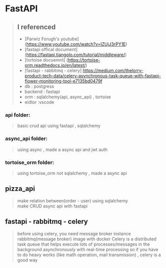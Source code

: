 # FastAPI
> ## I referenced 
> - [Parwiz Forugh's youtube]<br>(https://www.youtube.com/watch?v=IZUjJ3rPY1E)
>- [fastapi offical document]<br>(https://fastapi.tiangolo.com/tutorial/middleware/) <br>
> -  [tortoise docuemnt]
> (https://tortoise-orm.readthedocs.io/en/latest/)
> - [fastapi - rabbitmq - celery]
>  https://medium.com/thelorry-product-tech-data/celery-asynchronous-task-queue-with-fastapi-flower-monitoring-tool-e7135bd0479f
> - db : postgress
> - backend : fastapi
> - orm : sqlalchemy(api, async_api) , tortoise
> - eidtor :vscode

### api folder:
>basic crud api using fastapi , sqlalchemy

### async_api folder:
> using async  , made a async api and jwt auth

### tortoise_orm folder:
> using tortoise_orm  not sqlalchemy ,  made a  async api

## pizza_api
> make relation between(order - user) using sqlalchemy  
> make CRUD async api  with fastapi  

## fastapi - rabbitmq - celery
> before using celery,  you need  message broker 
> instance rabbitmq(message broker) image with docker
> Celery is a distributed task queue that helps execute lots of processes/messages in the background asynchronously with real-time processing
> so if you have to do heavy works (like math operation, mail transmission) , celery is a good way 
